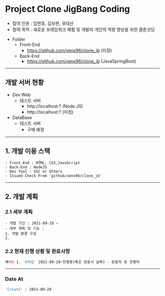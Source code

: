 # Project Clone JigBang Coding
- 참여 인원 : 임현호, 김보현, 유대선
- 참여 목적 : 새로운 프레임워크 체험 및 개발자 개인의 역량 향상을 위한 클론코딩   
* Folder 
  - Front-End
    + https://github.com/xenx96/clone_jb (미정)
  - Back-End
    + https://github.com/xenx96/clone_jb (JavaSpringBoot)
    
***
## 개발 서버 현황
* Dev Web 
  - 테스트 서버
    + http://localhost:? (Node.JS)
    + http://localhost:? (미정)
* DataBase
  - 테스트 서버
    + 구매 예정



   
***
## 1. 개발 이용 스택
```
- Front-End : HTML, CSS,JavaScript
- Back-End : NodeJS
- Dev Tool : VSC or Others
- Issued Check From 'github/xenx96/clone_jb'
```   
***
## 2. 개발 계획
### 2.1 세부 계획
```
- 개발 기간 : 2021-09-28 ~
- 세부 계획 및 기능 : 
1. 개발 환경 구성
2. 
```
### 2.2 현재 진행 상황 및 완료사항
```sh
예시) 1. 'A작업' 2021-09-28~진행중(혹은 완료시 날짜) - 완료자 및 진행자
```
***

### Date At
```bash
'Create' : 2021-09-28
```
